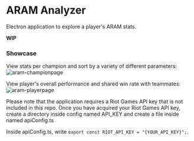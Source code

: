 # ARAM Analyzer

Electron application to explore a player's ARAM stats.

**WIP**

### Showcase

View stats per champion and sort by a variety of different parameters:
![aram-championpage](https://github.com/hsaito18/aram-analyzer/assets/69827236/7cdf988a-c011-4399-b89b-2f1c7507291e)

View player's overall performance and shared win rate with teammates:
![aram-playerpage](https://github.com/hsaito18/aram-analyzer/assets/69827236/358719c2-9e4f-4672-b9e8-da4bc15f9cc5)

Please note that the application requires a Riot Games API key that is not included in this repo.
Once you have acquired your Riot Games API key, create a directory inside config named API_KEY and create a file inside named apiConfig.ts

Inside apiConfig.ts, write `export const RIOT_API_KEY = "{YOUR_API_KEY}";`.
